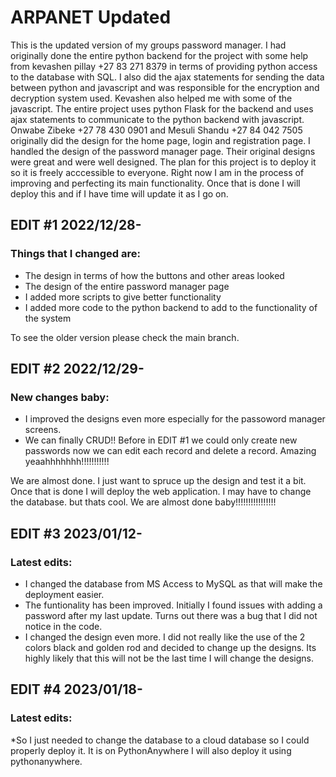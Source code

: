 # ARPANET Updated
This is the updated version of my groups password manager. I had originally done the entire python backend for the project
with some help from kevashen pillay +27 83 271 8379 in terms of providing python access to the database with SQL. I also did the ajax statements for sending
the data between python and javascript and was responsible for the encryption and decryption system used. Kevashen also helped me with some of the javascript.
The entire project uses python Flask for the backend and uses ajax statements to communicate to the python backend with javascript. Onwabe Zibeke +27 78 430 0901 
and Mesuli Shandu +27 84 042 7505 originally did the design for the home page, login and registration page. I handled the design of the password manager page. Their original designs were great and were well designed. The plan for this project is to deploy it so it is freely acccessible to everyone. Right now I am in the process of 
improving and perfecting its main functionality. Once that is done I will deploy this and if I have time will update it as I go on.

## EDIT #1 2022/12/28-
### Things that I changed are: 
* The design in terms of how the buttons and other areas looked
* The design of the entire password manager page
* I added more scripts to give better functionality 
* I added more code to the python backend to add to the functionality of the system

To see the older version please check the main branch.

## EDIT #2 2022/12/29-
### New changes baby:
* I improved the designs even more especially for the passoword manager screens.
* We can finally CRUD!! Before in EDIT #1 we could only create new passwords now we can edit each record and delete a record. Amazing yeaahhhhhhh!!!!!!!!!!!

We are almost done. I just want to spruce up the design and test it a bit. Once that is done I will deploy the web application. I may have to change the database. but thats cool. We are almost done baby!!!!!!!!!!!!!!!! 

## EDIT #3 2023/01/12-
### Latest edits:
* I changed the database from MS Access to MySQL as that will make the deployment easier. 
* The funtionality has been improved. Initially I found issues with adding a password after my last update. Turns out there was a bug that I did not notice in the code.
* I changed the design even more. I did not really like the use of the 2 colors black and golden rod and decided to change up the designs. Its highly likely that this will not be the last time I will change the designs.

## EDIT #4 2023/01/18-
### Latest edits:
*So I just needed to change the database to a cloud database so I could properly deploy it. It is on PythonAnywhere I will also deploy it using pythonanywhere.
